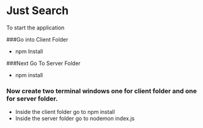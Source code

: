 # Just Search

To start the application 

###Go into Client Folder
  - npm Install

###Next Go To Server  Folder
 - npm install

### Now create two terminal windows one for client folder and one for server folder.
- Inside the client folder go to npm install
- Inside the server folder go to nodemon index.js

